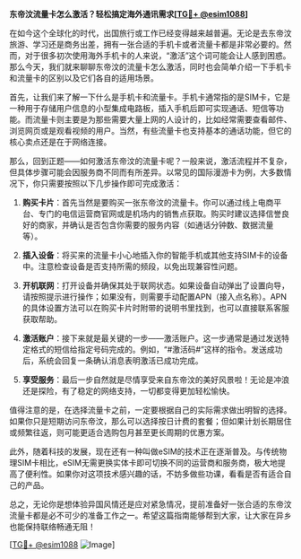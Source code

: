 **东帝汶流量卡怎么激活？轻松搞定海外通讯需求[[TG💪+ @esim1088](https://t.me/s/esim1088)]**

在如今这个全球化的时代，出国旅行或工作已经变得越来越普遍。无论是去东帝汶旅游、学习还是商务出差，拥有一张合适的手机卡或者流量卡都是非常必要的。然而，对于很多初次使用海外手机卡的人来说，“激活”这个词可能会让人感到困惑。那么今天，我们就来聊聊东帝汶的流量卡怎么激活，同时也会简单介绍一下手机卡和流量卡的区别以及它们各自的适用场景。

首先，让我们来了解一下什么是手机卡和流量卡。手机卡通常指的是SIM卡，它是一种用于存储用户信息的小型集成电路板，插入手机后即可实现通话、短信等功能。而流量卡则主要是为那些需要大量上网的人设计的，比如经常需要查看邮件、浏览网页或是观看视频的用户。当然，有些流量卡也支持基本的通话功能，但它的核心卖点还是在于网络连接。

那么，回到正题——如何激活东帝汶的流量卡呢？一般来说，激活流程并不复杂，但具体步骤可能会因服务商不同而有所差异。以常见的国际漫游卡为例，大多数情况下，你只需要按照以下几步操作即可完成激活：

1. **购买卡片**：首先当然是要购买一张东帝汶的流量卡。你可以通过线上电商平台、专门的电信运营商官网或是机场内的销售点获取。购买时建议选择信誉良好的商家，并确认是否包含你需要的服务内容（如通话分钟数、数据流量等）。

2. **插入设备**：将买来的流量卡小心地插入你的智能手机或其他支持SIM卡的设备中。注意检查设备是否支持所需的频段，以免出现兼容性问题。

3. **开机联网**：打开设备并确保其处于联网状态。如果设备自动弹出了设置向导，请按照提示进行操作；如果没有，则需要手动配置APN（接入点名称）。APN的具体设置方法可以在购买卡片时附带的说明书里找到，也可以直接联系客服获取帮助。

4. **激活账户**：接下来就是最关键的一步——激活账户。这一步通常是通过发送特定格式的短信给指定号码完成的。例如，“#激活码#”这样的指令。发送成功后，系统会回复一条确认消息表明激活已成功完成。

5. **享受服务**：最后一步自然就是尽情享受来自东帝汶的美好风景啦！无论是冲浪还是探险，有了稳定的网络支持，一切都变得更加轻松愉快。

值得注意的是，在选择流量卡之前，一定要根据自己的实际需求做出明智的选择。如果你只是短期访问东帝汶，那么可以选择按日计费的套餐；但如果计划长期居住或频繁往返，则可能更适合选购包月甚至更长周期的优惠方案。

此外，随着科技的发展，现在还有一种叫做eSIM的技术正在逐渐普及。与传统物理SIM卡相比，eSIM无需更换实体卡即可切换不同的运营商和服务商，极大地提高了便利性。如果你对这项技术感兴趣的话，不妨多做些功课，看看是否有适合自己的产品。

总之，无论你是想体验异国风情还是应对紧急情况，提前准备好一张合适的东帝汶流量卡都是必不可少的准备工作之一。希望这篇指南能够帮到大家，让大家在异乡也能保持联络畅通无阻！

[[TG💪+ @esim1088](https://t.me/s/esim1088) ![Image](https://i.postimg.cc/4NQfJmqS/Snipaste-2025-05-13-00-14-12.png)]